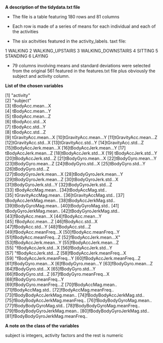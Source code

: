 ﻿

 **A description of the tidydata.txt file**
 
 -  The file is a table featuring 180 rows and 81 columns
 
 - Each row is made of a series of means for each individual and each of the    activities

 - The six acitvities featured in the activity_labels. taxt file:
 
1 WALKING
2 WALKING_UPSTAIRS
3 WALKING_DOWNSTAIRS
4 SITTING
5 STANDING
6 LAYING

 - 79 columns involving means and standard deviations were selected from the original 561 featured in the features.txt file plus obviously the subject and activity column.


**List of the chosen variables**

[1] "activity"                      
[2] "subject"                        
[3] tBodyAcc.mean...X              
[4] tBodyAcc.mean...Y             
[5] tBodyAcc.mean...Z              
[6] tBodyAcc.std...X              
[7] tBodyAcc.std...Y               
[8] tBodyAcc.std...Z               
[9] tGravityAcc.mean...X
[10]tGravityAcc.mean...Y
[11]tGravityAcc.mean...Z
[12]tGravityAcc.std...X
[13]tGravityAcc.std...Y
[14]tGravityAcc.std...Z
[15]tBodyAccJerk.mean...X
[16]tBodyAccJerk.mean...Y
[17] tBodyAccJerk.mean...Z
[18]tBodyAccJerk.std...X
[19] tBodyAccJerk.std...Y
[20]tBodyAccJerk.std...Z
[21]tBodyGyro.mean...X 
[22]tBodyGyro.mean...Y
[23]tBodyGyro.mean...Z
[24]tBodyGyro.std...X
[25]tBodyGyro.std...Y
[26]tBodyGyro.std...Z            
[27]tBodyGyroJerk.mean...X
[28]tBodyGyroJerk.mean...Y        
[29]tBodyGyroJerk.mean...Z
[30]tBodyGyroJerk.std...X
[31]tBodyGyroJerk.std...Y
[32]tBodyGyroJerk.std...Z        
[33] tBodyAccMag.mean..
[34]tBodyAccMag.std..             
[35] tGravityAccMag.mean..
[36]tGravityAccMag.std..
[37] tBodyAccJerkMag.mean..
[38]tBodyAccJerkMag.std..         
[39]tBodyGyroMag.mean..
[40]tBodyGyroMag.std..
[41] tBodyGyroJerkMag.mean..
[42]tBodyGyroJerkMag.std..
[43]fBodyAcc.mean...X
[44]fBodyAcc.mean...Y              
[45] fBodyAcc.mean...Z
[46]fBodyAcc.std...X               
[47]fBodyAcc.std...Y 
[48]fBodyAcc.std...Z              
[49]fBodyAcc.meanFreq...X
[50]fBodyAcc.meanFreq...Y         
[51]fBodyAcc.meanFreq...Z
[52]fBodyAccJerk.mean...X"          
[53]fBodyAccJerk.mean...Y
[55]fBodyAccJerk.mean...Z         
[55] "fBodyAccJerk.std...X 
[56]fBodyAccJerk.std...Y       
[57] "fBodyAccJerk.std...Z
[58]fBodyAccJerk.meanFreq...X  
[59] "fBodyAccJerk.meanFreq...Y
[60]fBodyAccJerk.meanFreq...Z
[61]fBodyGyro.mean...X
[6]fBodyGyro.mean...Y
[63]fBodyGyro.mean...Z
[64]fBodyGyro.std...X
[65]fBodyGyro.std...Y              
[66]fBodyGyro.std...Z
[67]fBodyGyro.meanFreq...X
[68]fBodyGyro.meanFreq...Y         
[69]fBodyGyro.meanFreq...Z
[70]fBodyAccMag.mean..           
[71]fBodyAccMag.std..
[72]fBodyAccMag.meanFreq..       
[73]fBodyBodyAccJerkMag.mean..
[74]fBodyBodyAccJerkMag.std..      
[75]fBodyBodyAccJerkMag.meanFreq..
[76]fBodyBodyGyroMag.mean..      
[77]fBodyBodyGyroMag.std..
[78]fBodyBodyGyroMag.meanFreq..   
[79]fBodyBodyGyroJerkMag.mean..
[80]fBodyBodyGyroJerkMag.std.. 
[81]fBodyBodyGyroJerkMag.meanFreq..
> 

**A note on the class of the variables**

subject is integers, activity factors and the rest is numeric

